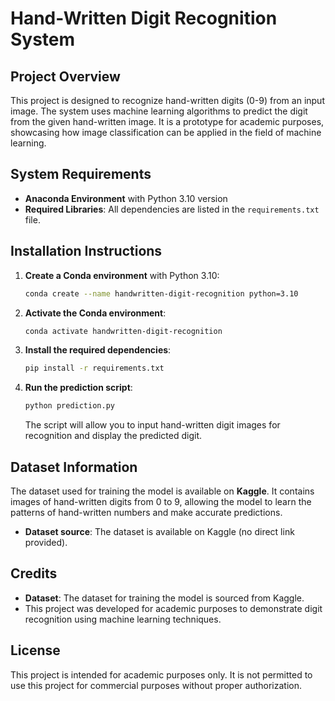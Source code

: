 # Hand-Written Digit Recognition System

## Project Overview
This project is designed to recognize hand-written digits (0-9) from an input image. The system uses machine learning algorithms to predict the digit from the given hand-written image. It is a prototype for academic purposes, showcasing how image classification can be applied in the field of machine learning.

## System Requirements
- **Anaconda Environment** with Python 3.10 version
- **Required Libraries**: All dependencies are listed in the `requirements.txt` file.

## Installation Instructions

1. **Create a Conda environment** with Python 3.10:
    ```bash
    conda create --name handwritten-digit-recognition python=3.10
    ```

2. **Activate the Conda environment**:
    ```bash
    conda activate handwritten-digit-recognition
    ```

3. **Install the required dependencies**:
    ```bash
    pip install -r requirements.txt
    ```

4. **Run the prediction script**:
    ```bash
    python prediction.py
    ```

    The script will allow you to input hand-written digit images for recognition and display the predicted digit.

## Dataset Information
The dataset used for training the model is available on **Kaggle**. It contains images of hand-written digits from 0 to 9, allowing the model to learn the patterns of hand-written numbers and make accurate predictions.

- **Dataset source**: The dataset is available on Kaggle (no direct link provided).

## Credits

- **Dataset**: The dataset for training the model is sourced from Kaggle.
- This project was developed for academic purposes to demonstrate digit recognition using machine learning techniques.

## License

This project is intended for academic purposes only. It is not permitted to use this project for commercial purposes without proper authorization.
